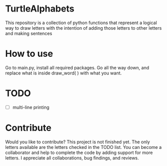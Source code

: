 # TurtleAlphabets
This repository is a collection of python functions that represent a logical way to draw letters with the intention of adding those letters to other letters and making sentences

# How to use
Go to main.py, install all required packages. Go all the way down, and replace what is inside draw_word(   ) with what you want.

# TODO
- [ ] multi-line printing 


# Contribute
Would you like to contribute? This project is not finished yet. The only letters available are the letters checked in the TODO list. You can become a collaborator and help to complete the code by adding support for more letters. I appreciate all collaborations, bug findings, and reviews. 
